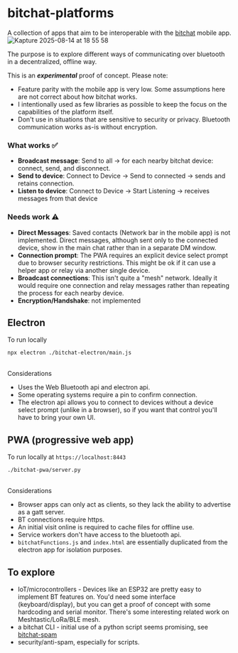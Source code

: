 
# bitchat-platforms

A collection of apps that aim to be interoperable with the [bitchat](https://github.com/permissionlesstech/bitchat/tree/main) mobile app.  
![Kapture 2025-08-14 at 18 55 58](https://github.com/user-attachments/assets/ab00e383-d5a5-4dff-b9d9-f2e117d07b19)

The purpose is to explore different ways of communicating over bluetooth in a decentralized, offline way. 

This is an ***experimental*** proof of concept. Please note:
* Feature parity with the mobile app is very low. Some assumptions here are not correct about how bitchat works.
* I intentionally used as few libraries as possible to keep the focus on the capabilities of the platform itself.
* Don't use in situations that are sensitive to security or privacy. Bluetooth communication works as-is without encryption.

### What works ✅
- **Broadcast message**: Send to all -> for each nearby bitchat device: connect, send, and disconnect.
- **Send to device**: Connect to Device -> Send to connected -> sends and retains connection.  
- **Listen to device**: Connect to Device -> Start Listening -> receives messages from that device

### Needs work ⚠️
- **Direct Messages**: Saved contacts (Network bar in the mobile app) is not implemented. Direct messages, although sent only to the connected device, show in the main chat rather than in a separate DM window.
- **Connection prompt**: The PWA requires an explicit device select prompt due to browser security restrictions. This might be ok if it can use a helper app or relay via another single device.
- **Broadcast connections**: This isn't quite a "mesh" network. Ideally it would require one connection and relay messages rather than repeating the process for each nearby device.
- **Encryption/Handshake**: not implemented

## Electron
To run locally
```
npx electron ./bitchat-electron/main.js
```
\
Considerations
* Uses the Web Bluetooth api and electron api.
* Some operating systems require a pin to confirm connection.
* The electron api allows you to connect to devices without a device select prompt (unlike in a browser), so if you want that control you'll have to bring your own UI.


## PWA (progressive web app)
To run locally at `https://localhost:8443`
```
./bitchat-pwa/server.py
```
\
Considerations
* Browser apps can only act as clients, so they lack the ability to advertise as a gatt server.
* BT connections require https.
* An initial visit online is required to cache files for offline use.
* Service workers don't have access to the bluetooth api.
* `bitchatFunctions.js` and `index.html` are essentially duplicated from the electron app for isolation purposes.


## To explore
* IoT/microcontrollers - Devices like an ESP32 are pretty easy to implement BT features on. You'd need some interface (keyboard/display), but you can get a proof of concept with some hardcoding and serial monitor. There's some interesting related work on Meshtastic/LoRa/BLE mesh.
* a bitchat CLI - initial use of a python script seems promising, see [bitchat-spam](https://github.com/BrownFineSecurity/bitchat-spam)
* security/anti-spam, especially for scripts.
